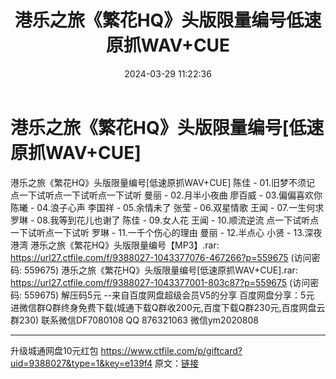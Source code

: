 ﻿---
title: 港乐之旅《繁花HQ》头版限量编号低速原抓WAV+CUE
date: 2024-03-29 11:22:36
categories: 新碟专辑、稀有等精品
tags: 华语中文
---
# 港乐之旅《繁花HQ》头版限量编号[低速原抓WAV+CUE]

港乐之旅《繁花HQ》头版限量编号[低速原抓WAV+CUE]
陈佳 - 01.旧梦不须记
点一下试听点一下试听点一下试听
曼丽 - 02.月半小夜曲
廖百威 - 03.偏偏喜欢你
陈曦 - 04.浪子心声
李国祥 - 05.余情未了
张莹 - 06.双星情歌
王闻 - 07.一生何求
罗琳 - 08.我等到花儿也谢了
陈佳 - 09.女人花
王闻 - 10.顺流逆流
点一下试听点一下试听点一下试听
罗琳 - 11.一千个伤心的理由
曼丽 - 12.半点心
小贤 - 13.深夜港湾
港乐之旅《繁花HQ》头版限量编号【MP3】.rar: https://url27.ctfile.com/f/9388027-1043377076-467266?p=559675
(访问密码: 559675)
港乐之旅《繁花HQ》头版限量编号[低速原抓WAV+CUE].rar: https://url27.ctfile.com/f/9388027-1043377001-803c87?p=559675
(访问密码: 559675)
解压码5元
--来自百度网盘超级会员V5的分享
百度网盘分享：5元
进微信群Q群终身免费下载(城通下载Q群收200元,百度下载Q群230元,百度网盘云群230)
联系微信DF7080108 QQ 876321063
微信ym2020808
**************************
升级城通网盘10元红包 https://www.ctfile.com/p/giftcard?uid=9388027&type=1&key=e139f4
原文：[链接](https://blog.sina.com.cn/s/blog_1647c7e76010314w8.html)